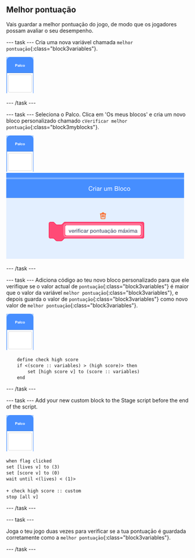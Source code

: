 ## Melhor pontuação

Vais guardar a melhor pontuaçāo do jogo, de modo que os jogadores possam avaliar o seu desempenho.

\--- task \--- Cria uma nova variável chamada `melhor pontuaçāo`{:class="block3variables"}.

![Actor palco](images/stage-sprite.png)

\--- /task \---

\--- task \--- Seleciona o Palco. Clica em 'Os meus blocos' e cria um novo bloco personalizado chamado `cVerificar melhor pontuaçāo`{:class="block3myblocks"}.

![Actor palco](images/stage-sprite.png) ![captura de ecrã](images/dots-custom-1.png)

\--- /task \---

\--- task \--- Adiciona código ao teu novo bloco personalizado para que ele verifique se o valor actual de `pontuaçāo`{:class="block3variables"} é maior que o valor da variável `melhor pontuaçāo`{:class="block3variables"}, e depois guarda o valor de `pontuaçāo`{:class="block3variables"} como novo valor de `melhor pontuaçāo`{:class="block3variables"}.

![Actor palco](images/stage-sprite.png)

```blocks3
    define check high score
    if <(score :: variables) > (high score)> then
        set [high score v] to (score :: variables)
    end
```

\--- /task \---

\--- task \--- Add your new custom block to the Stage script before the end of the script.

![Actor palco](images/stage-sprite.png)

```blocks3
when flag clicked
set [lives v] to (3)
set [score v] to (0)
wait until <(lives) < (1)>

+ check high score :: custom
stop [all v]
```

\--- /task \---

\--- task \---

Joga o teu jogo duas vezes para verificar se a tua pontuaçāo é guardada corretamente como a `melhor pontuaçāo`{:class="block3variables"}.

\--- /task \---